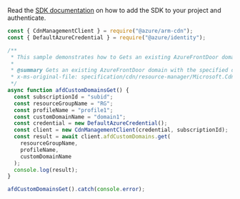 Read the [SDK documentation](https://github.com/Azure/azure-sdk-for-js/blob/%40azure%2Farm-cdn_7.0.1/sdk/cdn/arm-cdn/README.md) on how to add the SDK to your project and authenticate.

```javascript
const { CdnManagementClient } = require("@azure/arm-cdn");
const { DefaultAzureCredential } = require("@azure/identity");

/**
 * This sample demonstrates how to Gets an existing AzureFrontDoor domain with the specified domain name under the specified subscription, resource group and profile.
 *
 * @summary Gets an existing AzureFrontDoor domain with the specified domain name under the specified subscription, resource group and profile.
 * x-ms-original-file: specification/cdn/resource-manager/Microsoft.Cdn/stable/2021-06-01/examples/AFDCustomDomains_Get.json
 */
async function afdCustomDomainsGet() {
  const subscriptionId = "subid";
  const resourceGroupName = "RG";
  const profileName = "profile1";
  const customDomainName = "domain1";
  const credential = new DefaultAzureCredential();
  const client = new CdnManagementClient(credential, subscriptionId);
  const result = await client.afdCustomDomains.get(
    resourceGroupName,
    profileName,
    customDomainName
  );
  console.log(result);
}

afdCustomDomainsGet().catch(console.error);
```
